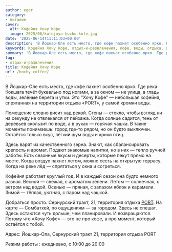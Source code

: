 ```yaml
---
author: egor
category:
- питание
cover:
  alt: Кофейня Хочу Кофе
  image: 2025/06/kofejnya-hochu-kofe.jpg
date: '2025-06-14T11:11:03+00:00'
description: 'В Йошкар-Оле есть место, где кофе пахнет особенно ярко. Где река Кокшага течёт буквально под ногами, а за окном — не улица, а гладь воды, зелёные берега и...'
keywords: Кофейня Хочу Кофе, отдых-и-развлечения, кофе, воды, отдыха, port, йошкар, пахнет, это, хочу, кофейня, остатся, работы, летом, сернурский, тракт, территория
summary: 'В Йошкар-Оле есть место, где кофе пахнет особенно ярко. Где река Кокшага течёт буквально под ногами, а за окном — не улица, а гладь воды, зелёные берега и...'
tag:
- отдых-и-развлечения
title: Кофейня Хочу Кофе
url: /hochy_coffee/
---
```


В Йошкар-Оле есть место, где кофе пахнет особенно ярко. Где река Кокшага течёт буквально под ногами, а за окном — не улица, а гладь воды, зелёные берега и утки. Это "Хочу Кофе" — небольшая кофейня, спрятанная на территории отдыха «PORT», у самой кромки воды.

Помещение словно висит над [рекой](/malaya-kokshaga/). Стены — стекло, чтобы взгляд ни на секунду не отвлекался от пейзажа. Когда солнце садится, тень от деревьев скользит по воде, а в руках — горячая чашка. В такие моменты понимаешь: город где-то рядом, но он будто выключен. Остаётся только вкус, лёгкий шум воды и крики птиц.

Здесь варят из качественного зерна. Знают, как сбалансировать крепость и аромат. Подают знакомые напитки, но в них — тепло ручной работы. Есть сезонные вкусы и десерты, которые пекут прямо на месте. Когда воздух пахнет летом, можно сесть на открытую террасу. Когда на реке лёд — спрятаться у окна и согреться.

Кофейня работает круглый год. И в каждый сезон она будто немного разная. Весной — свежая, с ароматом зелени. Летом — солнечная, с ветром над водой. Осенью — пряная, с запахом яблок и карамели. Зимой — тёплая, уютная, с паром над чашкой.

Добраться просто: Сернурский тракт, 21, территория отдыха [PORT](/port/). На карте — Сомбатхей, по ощущениям — за городом. Здесь не спешат. Здесь остаются чуть дольше, чем планировали. И возвращаются. Потому что «Хочу Кофе» — это не про кофе, а про момент, который остаётся с тобой.

Адрес: Йошкар-Ола, Сернурский тракт 21, территория отдыха PORT

Режим работы : ежедневно, с 10:00 до 20:00